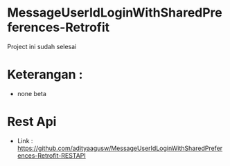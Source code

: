 # MessageUserIdLoginWithSharedPreferences-Retrofit
Project ini sudah selesai 


# Keterangan :

- none beta

# Rest Api
- Link : https://github.com/adityaagusw/MessageUserIdLoginWithSharedPreferences-Retrofit-RESTAPI

